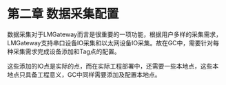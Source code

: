 # 第二章 数据采集配置

数据采集对于LMGateway而言是很重要的一项功能，根据用户多样的采集需求，LMGateway支持串口设备IO采集和以太网设备IO采集。故在GC中，需要针对每种采集需求完成设备添加和Tag点的配置。　

这些添加的IO点是实际的点，而在实际工程部署中，还需要一些本地点，这些本地点只具备工程意义，GC中同样需要添加及配置本地点。

